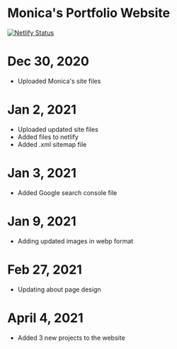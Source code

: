 # Monica's Portfolio Website
[![Netlify Status](https://api.netlify.com/api/v1/badges/65bed4ca-38fe-4232-8d6c-1e32a2bc3c5b/deploy-status)](https://app.netlify.com/sites/monica-beckett/deploys)

# Dec 30, 2020
- Uploaded Monica's site files

# Jan 2, 2021
- Uploaded updated site files
- Added files to netlify
- Added .xml sitemap file

# Jan 3, 2021
- Added Google search console file

# Jan 9, 2021
- Adding updated images in webp format

# Feb 27, 2021
- Updating about page design

# April 4, 2021
- Added 3 new projects to the website

